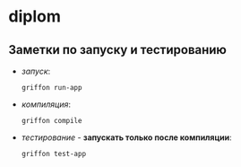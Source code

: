 diplom
======

Заметки по запуску и тестированию
---------------------------------

- *запуск*:
  
  ```shell
  griffon run-app
  ```
- *компиляция*:

  ```shell
  griffon compile
  ```
- *тестирование* - **запускать только после компиляции**:

  ```shell
  griffon test-app
  ```

